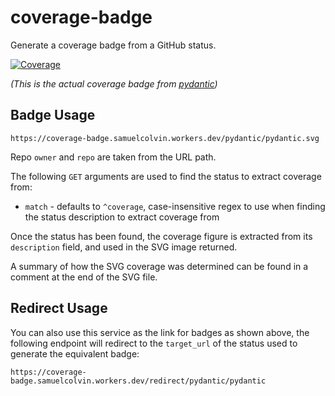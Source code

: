 # coverage-badge

Generate a coverage badge from a GitHub status.

[![Coverage](https://coverage-badge.samuelcolvin.workers.dev/pydantic/pydantic.svg)](https://coverage-badge.samuelcolvin.workers.dev/redirect/pydantic/pydantic)

_(This is the actual coverage badge from [pydantic](https://github.com/pydantic/pydantic))_

## Badge Usage

```
https://coverage-badge.samuelcolvin.workers.dev/pydantic/pydantic.svg
```

Repo `owner` and `repo` are taken from the URL path.

The following `GET` arguments are used to find the status to extract coverage from:
* `match` - defaults to `^coverage`, case-insensitive regex to use when finding the status description to extract
  coverage from

Once the status has been found, the coverage figure is extracted from its `description` field, and used in the
SVG image returned.

A summary of how the SVG coverage was determined can be found in a comment at the end of the SVG file.

## Redirect Usage

You can also use this service as the link for badges as shown above, the following endpoint will
redirect to the `target_url` of the status used to generate the equivalent badge:

```
https://coverage-badge.samuelcolvin.workers.dev/redirect/pydantic/pydantic
```
